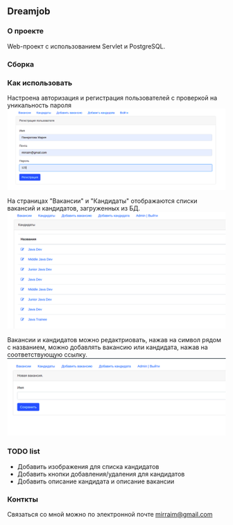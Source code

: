 ## Dreamjob

### О проекте
Web-проект с использованием Servlet и PostgreSQL.

### Сборка


### Как использовать
Настроена авторизация и регистрация пользователей
с проверкой на уникальность пароля
![](src/main/resources/2021-10-05_11-26.png)

На страницах "Вакансии" и "Кандидаты" отображаются списки вакансий
и кандидатов, загруженных из БД.
![](src/main/resources/2021-10-05_11-30.png)

Вакансии и кандидатов можно редактриовать, нажав на символ рядом с
названием, можно добавлять вакансию или кандидата,
нажав на соответствующую ссылку.
![](src/main/resources/2021-10-05_11-33.png)

### TODO list
- Добавить изображения для списка кандидатов
- Добавить кнопки добавления/удаления для кандидатов
- Добавить описание кандидата и описание вакансии

### Конткты
Cвязаться со мной можно по электронной почте mirraim@gmail.com